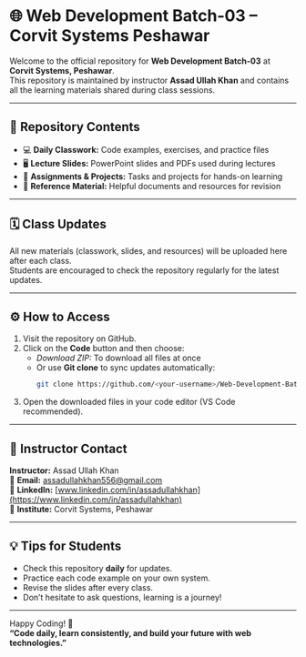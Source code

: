 # 🌐 Web Development Batch-03 – Corvit Systems Peshawar

Welcome to the official repository for **Web Development Batch-03** at **Corvit Systems, Peshawar**.  
This repository is maintained by instructor **Assad Ullah Khan** and contains all the learning materials shared during class sessions.

---

## 📂 Repository Contents

- 💻 **Daily Classwork:** Code examples, exercises, and practice files
- 🖥️ **Lecture Slides:** PowerPoint slides and PDFs used during lectures
- 🧾 **Assignments & Projects:** Tasks and projects for hands-on learning
- 📘 **Reference Material:** Helpful documents and resources for revision

---

## 🗓️ Class Updates

All new materials (classwork, slides, and resources) will be uploaded here after each class.  
Students are encouraged to check the repository regularly for the latest updates.

---

## ⚙️ How to Access

1. Visit the repository on GitHub.
2. Click on the **Code** button and then choose:
   - **Download ZIP*:* To download all files at once
   - Or use **Git clone** to sync updates automatically:
     ```bash
     git clone https://github.com/<your-username>/Web-Development-Batch-03-Corvit-Systems-Peshawar.git
     ```
3. Open the downloaded files in your code editor (VS Code recommended).

---

## 💬 Instructor Contact

**Instructor:** Assad Ullah Khan  
📧 **Email:** assadullahkhan556@gmail.com  
🔗 **LinkedIn:** [www.linkedin.com/in/assadullahkhan](https://www.linkedin.com/in/assadullahkhan)  
🏫 **Institute:** Corvit Systems, Peshawar

---

## 💡 Tips for Students

- Check this repository **daily** for updates.
- Practice each code example on your own system.
- Revise the slides after every class.
- Don’t hesitate to ask questions, learning is a journey!

---

Happy Coding! 🚀  
**“Code daily, learn consistently, and build your future with web technologies.”**
